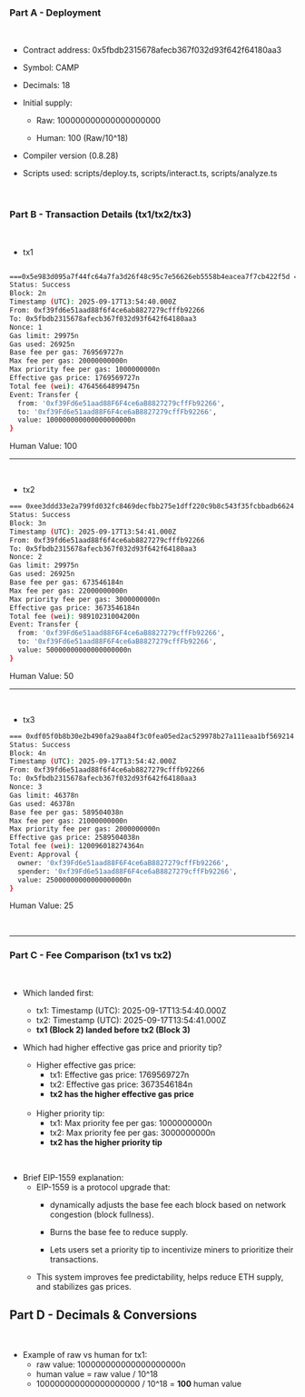 ### Part A - Deployment

<br>

- Contract address: 0x5fbdb2315678afecb367f032d93f642f64180aa3

- Symbol: CAMP

- Decimals: 18

- Initial supply:

  - Raw: 100000000000000000000

  - Human: 100 (Raw/10^18)

- Compiler version (0.8.28)
 
- Scripts used: scripts/deploy.ts, scripts/interact.ts, scripts/analyze.ts
 
<br>

### Part B - Transaction Details (tx1/tx2/tx3)

<br>

- tx1

```bash

===0x5e983d095a7f44fc64a7fa3d26f48c95c7e56626eb5558b4eacea7f7cb422f5d ===
Status: Success
Block: 2n
Timestamp (UTC): 2025-09-17T13:54:40.000Z
From: 0xf39fd6e51aad88f6f4ce6ab8827279cfffb92266
To: 0x5fbdb2315678afecb367f032d93f642f64180aa3
Nonce: 1
Gas limit: 29975n
Gas used: 26925n
Base fee per gas: 769569727n
Max fee per gas: 20000000000n
Max priority fee per gas: 1000000000n
Effective gas price: 1769569727n
Total fee (wei): 47645664899475n
Event: Transfer {
  from: '0xf39Fd6e51aad88F6F4ce6aB8827279cffFb92266',
  to: '0xf39Fd6e51aad88F6F4ce6aB8827279cffFb92266',
  value: 100000000000000000000n
}

```
Human Value: 100

---
<br>

- tx2

```bash
=== 0xee3ddd33e2a799fd032fc8469decfbb275e1dff220c9b8c543f35fcbbadb6624 ===
Status: Success
Block: 3n
Timestamp (UTC): 2025-09-17T13:54:41.000Z
From: 0xf39fd6e51aad88f6f4ce6ab8827279cfffb92266
To: 0x5fbdb2315678afecb367f032d93f642f64180aa3
Nonce: 2
Gas limit: 29975n
Gas used: 26925n
Base fee per gas: 673546184n
Max fee per gas: 22000000000n
Max priority fee per gas: 3000000000n
Effective gas price: 3673546184n
Total fee (wei): 98910231004200n
Event: Transfer {
  from: '0xf39Fd6e51aad88F6F4ce6aB8827279cffFb92266',
  to: '0xf39Fd6e51aad88F6F4ce6aB8827279cffFb92266',
  value: 50000000000000000000n
}
```
Human Value: 50

---
<br>

- tx3

```bash
=== 0xdf05f0b8b30e2b490fa29aa84f3c0fea05ed2ac529978b27a111eaa1bf569214 ===
Status: Success
Block: 4n
Timestamp (UTC): 2025-09-17T13:54:42.000Z
From: 0xf39fd6e51aad88f6f4ce6ab8827279cfffb92266
To: 0x5fbdb2315678afecb367f032d93f642f64180aa3
Nonce: 3
Gas limit: 46378n
Gas used: 46378n
Base fee per gas: 589504038n
Max fee per gas: 21000000000n
Max priority fee per gas: 2000000000n
Effective gas price: 2589504038n
Total fee (wei): 120096018274364n
Event: Approval {
  owner: '0xf39Fd6e51aad88F6F4ce6aB8827279cffFb92266',
  spender: '0xf39Fd6e51aad88F6F4ce6aB8827279cffFb92266',
  value: 25000000000000000000n
}
```
Human Value: 25

<br>

---
### Part C - Fee Comparison (tx1 vs tx2)

<br>

- Which landed first:
  - tx1: Timestamp (UTC): 2025-09-17T13:54:40.000Z
  - tx2: Timestamp (UTC): 2025-09-17T13:54:41.000Z
  - **tx1 (Block 2) landed before tx2 (Block 3)**
 
- Which had higher effective gas price and priority tip?
  - Higher effective gas price:
    - tx1: Effective gas price: 1769569727n
    - tx2: Effective gas price: 3673546184n
    - **tx2 has the higher effective gas price**

  <br>

  - Higher priority tip:
    - tx1: Max priority fee per gas: 1000000000n
    - tx2: Max priority fee per gas: 3000000000n
    -  **tx2 has the higher priority tip**

<br>

  - Brief EIP-1559 explanation:
    - EIP-1559 is a protocol upgrade that:
      -  dynamically adjusts the base fee each block based on network congestion (block fullness).

      - Burns the base fee to reduce supply.

      - Lets users set a priority tip to incentivize miners to prioritize their transactions.
    - This system improves fee predictability, helps reduce ETH supply, and stabilizes gas prices.

## Part D - Decimals & Conversions

<br>

- Example of raw vs human for tx1:
  - raw value: 100000000000000000000n
  - human value = raw value / 10^18
  - 100000000000000000000 / 10^18 = **100** human value
